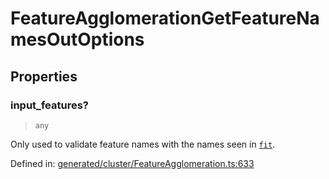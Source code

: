 # FeatureAgglomerationGetFeatureNamesOutOptions

## Properties

### input\_features?

> `any`

Only used to validate feature names with the names seen in [`fit`](#sklearn.cluster.FeatureAgglomeration.fit "sklearn.cluster.FeatureAgglomeration.fit").

Defined in:  [generated/cluster/FeatureAgglomeration.ts:633](https://github.com/transitive-bullshit/scikit-learn-ts/blob/122b3c0/packages/sklearn/src/generated/cluster/FeatureAgglomeration.ts#L633)
